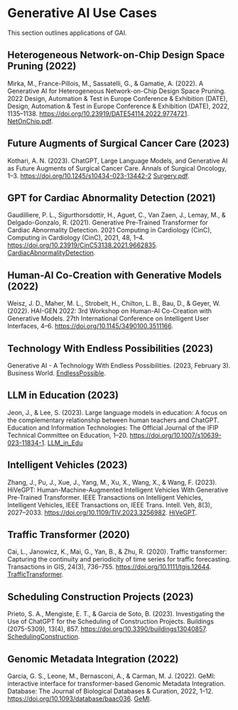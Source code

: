 # Generative AI Use Cases

This section outlines applications of GAI.

## Heterogeneous Network-on-Chip Design Space Pruning (2022)

Mirka, M., France-Pillois, M., Sassatelli, G., & Gamatie, A. (2022). A Generative AI for Heterogeneous Network-on-Chip Design Space Pruning. 2022 Design, Automation & Test in Europe Conference & Exhibition (DATE), Design, Automation & Test in Europe Conference & Exhibition (DATE), 2022, 1135–1138. https://doi.org/10.23919/DATE54114.2022.9774721. [NetOnChip.pdf](NetOnChip.pdf).

## Future Augments of Surgical Cancer Care (2023)

Kothari, A. N. (2023). ChatGPT, Large Language Models, and Generative AI as Future Augments of Surgical Cancer Care. Annals of Surgical Oncology, 1–3. https://doi.org/10.1245/s10434-023-13442-2
[Surgery.pdf](Surgery.pdf).

## GPT for Cardiac Abnormality Detection (2021)

Gaudilliere, P. L., Sigurthorsdottir, H., Aguet, C., Van Zaen, J., Lemay, M., & Delgado-Gonzalo, R. (2021). Generative Pre-Trained Transformer for Cardiac Abnormality Detection. 2021 Computing in Cardiology (CinC), Computing in Cardiology (CinC), 2021, 48, 1–4. https://doi.org/10.23919/CinC53138.2021.9662835. [CardiacAbnormalityDetection](CardiacAbnormalityDetection.pdf).

## Human-AI Co-Creation with Generative Models (2022)

Weisz, J. D., Maher, M. L., Strobelt, H., Chilton, L. B., Bau, D., & Geyer, W. (2022). HAI-GEN 2022: 3rd Workshop on Human-AI Co-Creation with Generative Models. 27th International Conference on Intelligent User Interfaces, 4–6. https://doi.org/10.1145/3490100.3511166. 

## Technology With Endless Possibilities (2023)

Generative AI - A Technology With Endless Possibilities. (2023, February 3). Business World. [EndlessPossible](EndlessPossible.pdf).

## LLM in Education (2023)

Jeon, J., & Lee, S. (2023). Large language models in education: A focus on the complementary relationship between human teachers and ChatGPT. Education and Information Technologies: The Official Journal of the IFIP Technical Committee on Education, 1–20. https://doi.org/10.1007/s10639-023-11834-1. [LLM_in_Edu](LLM_in_Edu.pdf)

## Intelligent Vehicles (2023)

Zhang, J., Pu, J., Xue, J., Yang, M., Xu, X., Wang, X., & Wang, F. (2023). HiVeGPT: Human-Machine-Augmented Intelligent Vehicles With Generative Pre-Trained Transformer. IEEE Transactions on Intelligent Vehicles, Intelligent Vehicles, IEEE Transactions on, IEEE Trans. Intell. Veh, 8(3), 2027–2033. https://doi.org/10.1109/TIV.2023.3256982. [HiVeGPT](HiVeGPT.pdf).

## Traffic Transformer (2020)

Cai, L., Janowicz, K., Mai, G., Yan, B., & Zhu, R. (2020). Traffic transformer: Capturing the continuity and periodicity of time series for traffic forecasting. Transactions in GIS, 24(3), 736–755. https://doi.org/10.1111/tgis.12644. [TrafficTransformer](TrafficTransformer.pdf).

## Scheduling Construction Projects (2023)

Prieto, S. A., Mengiste, E. T., & García de Soto, B. (2023). Investigating the Use of ChatGPT for the Scheduling of Construction Projects. Buildings (2075-5309), 13(4), 857. https://doi.org/10.3390/buildings13040857. [SchedulingConstruction](SchedulingConstruction.pdf).

## Genomic Metadata Integration (2022)

Garcia, G. S., Leone, M., Bernasconi, A., & Carman, M. J. (2022). GeMI: interactive interface for transformer-based Genomic Metadata Integration. Database: The Journal of Biological Databases & Curation, 2022, 1–12. https://doi.org/10.1093/database/baac036. [GeMI](GeMI.pdf).